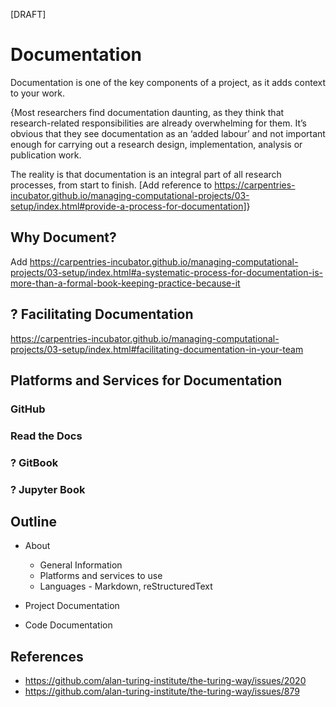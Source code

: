 [DRAFT]

# Documentation

Documentation is one of the key components of a project, as it adds context to your work.

{Most researchers find documentation daunting, as they think that research-related responsibilities are already overwhelming for them. It’s obvious that they see documentation as an ‘added labour’ and not important enough for carrying out a research design, implementation, analysis or publication work.

The reality is that documentation is an integral part of all research processes, from start to finish. [Add reference to <https://carpentries-incubator.github.io/managing-computational-projects/03-setup/index.html#provide-a-process-for-documentation>]}

## Why Document?

Add <https://carpentries-incubator.github.io/managing-computational-projects/03-setup/index.html#a-systematic-process-for-documentation-is-more-than-a-formal-book-keeping-practice-because-it>

## ? Facilitating Documentation

<https://carpentries-incubator.github.io/managing-computational-projects/03-setup/index.html#facilitating-documentation-in-your-team>

## Platforms and Services for Documentation

### GitHub

### Read the Docs

### ? GitBook

### ? Jupyter Book

## Outline

- About
  - General Information
  - Platforms and services to use
  - Languages - Markdown, reStructuredText
  
- Project Documentation

- Code Documentation

## References

- <https://github.com/alan-turing-institute/the-turing-way/issues/2020>
- <https://github.com/alan-turing-institute/the-turing-way/issues/879>

